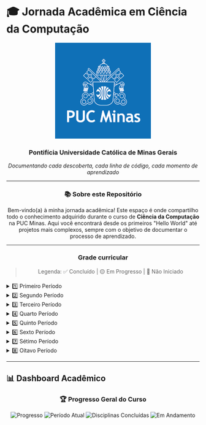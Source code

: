 # 🎓 Jornada Acadêmica em Ciência da Computação

<div align="center">
  <img src="imagens/images.png" alt="PUC Minas" width="250"/>
  
  ### **Pontifícia Universidade Católica de Minas Gerais**
  
  *Documentando cada descoberta, cada linha de código, cada momento de aprendizado*

</div>

---
<div align="center">

### 📚 Sobre este Repositório

Bem-vindo(a) à minha jornada acadêmica! Este espaço é onde compartilho todo o conhecimento adquirido durante o curso de **Ciência da Computação** na PUC Minas. Aqui você encontrará desde os primeiros "Hello World" até projetos mais complexos, sempre com o objetivo de documentar o processo de aprendizado.

</div>

---

<div align="center">

### Grade curricular

> Legenda: ✅ Concluído | 🟡 Em Progresso | 🔴 Não Iniciado

</div>

<details>
<summary>1️⃣ Primeiro Período</summary>

| Disciplinas                              | Status       | Professores |
|------------------------------------------|----------------- |-------------|
| Algoritmo e Estrutura de Dados 1     | 🟡 Em Progresso | Felipe Domingos da Cunha
| Cálculo 1                            | ✅ Concluído    | Carina Pinheiro Soares
| Desenvolvimento de Interfaces Web    | ✅ Concluído    | Rommel Vieira Carneiro
| Laboratório de Iniciação à Computação| ✅ Concluído    | João Paulo Aramuni
| Trabalho Interdisciplinar 1: Front-End | ✅ Concluído  | Ilo Rivero
| Introdução à Computação             | ✅ Concluído    | Carlos Alberto Marques Pietrobon
| Filosofia: Razão e Modernidade       | ✅ Concluído    | Maria Dulce Reis

</details>

<details>
<summary>2️⃣ Segundo Período</summary>

| Disciplinas                              | Status       | Professores |
|------------------------------------------|----------------- |-------------|
| Algoritmo e Estrutura de Dados 2     | 🔴 Não iniciado |
| Arquitetura de Computadores 1                            | 🟡 Em Progresso    | Theldo Cruz Franqueira
| Cultura Religiosa: Fênomeno Religioso    | 🟡 Em Progresso    | Rodrigo Coppe Caldeira
| Engenharia de Software| 🔴 Não iniciado    |
| Trabalho Interdisciplinar 2: Back-End | 🔴 Não iniciado  |
| Optativa 1              | 🔴 Não iniciado    |

</details>

<details>
<summary>3️⃣ Terceiro Período</summary>

| Disciplinas                              | Status       | Professores |
|------------------------------------------|----------------- |-------------|
| Algoritmo e Estrutura de Dados 3     | 🔴 Não iniciado |
| Arquitetura de Computadores 2                            | 🔴 Não iniciado    |
| Banco de Dados    | 🔴 Não iniciado    |
| Cálculo 2| 🟡 Em Progresso    | Roney Rachide Nunes
| Linguagens de Programação | 🔴 Não iniciado  |
| Trabalho Interdisciplinar 3: Pesquisa Aplicada              | 🔴 Não iniciado    |

</details>

<details>
<summary>4️⃣ Quarto Período</summary>

| Disciplinas                              | Status       | Professores |
|------------------------------------------|----------------- |-------------|
| **Estatística e Probabilidade**                             | 🔴 Não iniciado |
| **Inteligência Artificial**                                 | 🔴 Não iniciado |
| **Laboratório de Desenvolvimento para Dispositivos Móveis** | 🔴 Não iniciado |
| **Modelagem e Avaliação de Desempenho**                     | 🔴 Não iniciado |
| **Optativa II**                                             | 🔴 Não iniciado |
| **Teoria dos Grafos e Computabilidade**                     | 🔴 Não iniciado |
| **Trabalho Interdisciplinar IV: Aplicações Móveis**         | 🔴 Não iniciado |

</details>

<details>
<summary>5️⃣ Quinto Período</summary>

| Disciplinas                              | Status       | Professores |
|------------------------------------------|----------------- |-------------|
| **Arquitetura de Computadores III**                      | 🔴 Não iniciado |
| **Engenharia de Software II**                            | 🔴 Não iniciado |
| **Optativa III**                                         | 🔴 Não iniciado |
| **Projeto e Análise de Algoritmos**                      | 🔴 Não iniciado |
| **Redes de Computadores I**                              | 🔴 Não iniciado |
| **Sistemas Operacionais**                                | 🔴 Não iniciado |
| **Trabalho Interdisciplinar V: Sistemas Computacionais** | 🔴 Não iniciado |

</details>

<details>
<summary>6️⃣ Sexto Período</summary>

| Disciplinas                              | Status       | Professores |
|------------------------------------------|----------------- |-------------|
| **Computação Distribuída**                                          | 🔴 Não iniciado |
| **Computação Paralela**                                             | 🔴 Não iniciado |
| **Cultura Religiosa: Pessoa e Sociedade**                           | 🔴 Não iniciado |
| **Fundamentos Teóricos da Computação**                              | 🔴 Não iniciado |
| **Geometria Analítica e Álgebra Linear**                            | 🔴 Não iniciado |
| **Processamento e Análise de Imagens**                              | 🔴 Não iniciado |
| **Trabalho Interdisciplinar VI: Sistemas Paralelos e Distribuídos** | 🔴 Não iniciado |

</details>

<details>
<summary>7️⃣ Sétimo Período</summary>

| Disciplinas                              | Status       | Professores |
|------------------------------------------|----------------- |-------------|
| **Compiladores**                     | 🔴 Não iniciado |
| **Computação Gráfica**               | 🔴 Não iniciado |
| **Filosofia: Antropologia e Ética**  | 🔴 Não iniciado |
| **Redes de Computadores II**         | 🔴 Não iniciado |
| **Tópicos em Computação I**          | 🔴 Não iniciado |
| **Tópicos em Computação II**         | 🔴 Não iniciado |
| **Trabalho de Conclusão de Curso I** | 🔴 Não iniciado |

</details>

<details>
<summary>8️⃣ Oitavo Período</summary>

| Disciplinas                              | Status       | Professores |
|------------------------------------------|----------------- |-------------|
| **Cibersegurança e Ethical Hacking**  | 🔴 Não iniciado |
| **Computadores e Sociedade**          | 🔴 Não iniciado |
| **Optativa IV**                       | 🔴 Não iniciado |
| **Otimização de Sistemas**            | 🔴 Não iniciado |
| **Segurança e Auditoria de Sistemas** | 🔴 Não iniciado |
| **Tópicos em Computação III**         | 🔴 Não iniciado |
| **Tópicos em Computação IV**          | 🔴 Não iniciado |
| **Trabalho de Conclusão de Curso II** | 🔴 Não iniciado |

</details>

---

## 📊 Dashboard Acadêmico

<div align="center">

### 🏆 Progresso Geral do Curso

![Progresso](https://img.shields.io/badge/Progresso-15%25-orange?style=for-the-badge)
![Período Atual](https://img.shields.io/badge/Período-2°-blue?style=for-the-badge)
![Disciplinas Concluídas](https://img.shields.io/badge/Concluídas-7-brightgreen?style=for-the-badge)
![Em Andamento](https://img.shields.io/badge/Em%20Andamento-3-yellow?style=for-the-badge)

</div>